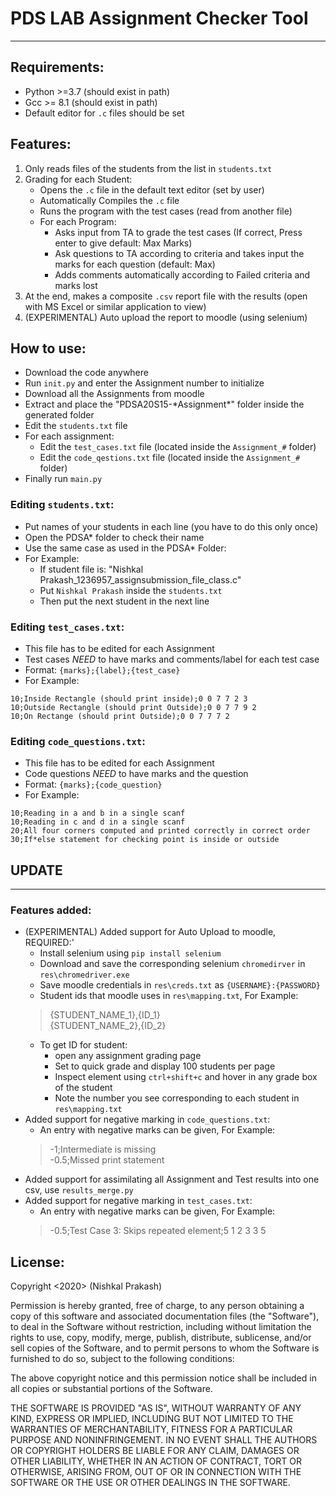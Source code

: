 # PDS LAB Assignment Checker Tool

***

## Requirements:

* Python >=3.7 (should exist in path)
* Gcc >= 8.1 (should exist in path)
* Default editor for `.c` files should be set

## Features:

1. Only reads files of the students from the list in `students.txt`
2. Grading for each Student:
    * Opens the `.c` file in the default text editor (set by user)
    * Automatically Compiles the `.c` file
    * Runs the program with the test cases (read from another file)
    * For each Program:
        * Asks input from TA to grade the test cases (If correct, Press enter to give default: Max Marks)
        * Ask questions to TA according to criteria and takes input the marks for each question (default: Max)
        * Adds comments automatically according to Failed criteria and marks lost
3. At the end, makes a composite `.csv` report file with the results (open with MS Excel or similar application to view)
4. (EXPERIMENTAL) Auto upload the report to moodle (using selenium)

## How to use:

* Download the code anywhere
* Run `init.py` and enter the Assignment number to initialize
* Download all the Assignments from moodle
* Extract and place the "PDSA20S15-\*Assignment\*" folder inside the generated folder
* Edit the `students.txt` file
* For each assignment:
    * Edit the `test_cases.txt` file (located inside the `Assignment_#` folder)
    * Edit the `code_qestions.txt` file (located inside the `Assignment_#` folder)
* Finally run `main.py`

### Editing `students.txt`:

* Put names of your students in each line (you have to do this only once)
* Open the PDSA* folder to check their name
* Use the same case as used in the PDSA* Folder:
* For Example:
    * If student file is: "Nishkal Prakash_1236957_assignsubmission_file_class.c"
    * Put `Nishkal Prakash` inside the `students.txt`
    * Then put the next student in the next line

### Editing `test_cases.txt`:

* This file has to be edited for each Assignment
* Test cases *NEED* to have marks and comments/label for each test case
* Format: `{marks};{label};{test_case}`
* For Example:

```csv
10;Inside Rectangle (should print inside);0 0 7 7 2 3
10;Outside Rectangle (should print Outside);0 0 7 7 9 2
10;On Rectange (should print Outside);0 0 7 7 7 2
```

### Editing `code_questions.txt`:

* This file has to be edited for each Assignment
* Code questions *NEED* to have marks and the question
* Format: `{marks};{code_question}`
* For Example:

```csv
10;Reading in a and b in a single scanf
10;Reading in c and d in a single scanf
20;All four corners computed and printed correctly in correct order
30;If*else statement for checking point is inside or outside
```
## UPDATE
---
### Features added:
* (EXPERIMENTAL) Added support for Auto Upload to moodle, REQUIRED:'
    * Install selenium using `pip install selenium`
    * Download and save the corresponding selenium `chromedirver` in `res\chromedriver.exe` 
    * Save moodle credentials in `res\creds.txt` as `{USERNAME}:{PASSWORD}`
    * Student ids that moodle uses in `res\mapping.txt`, For Example:
    > {STUDENT_NAME_1},{ID_1}  
    > {STUDENT_NAME_2},{ID_2}  
    * To get ID for student:
        * open any assignment grading page
        * Set to quick grade and display 100 students per page
        * Inspect element using `ctrl+shift+c` and hover in any grade box of the student
        * Note the number you see corresponding to each student in `res\mapping.txt`
* Added support for negative marking in `code_questions.txt`:
    * An entry with negative marks can be given, For Example:
    > -1;Intermediate is missing  
    > -0.5;Missed print statement  
* Added support for assimilating all Assignment and Test results into one csv, use `results_merge.py`
* Added support for negative marking in `test_cases.txt`:
    * An entry with negative marks can be given, For Example:
    > -0.5;Test Case 3: Skips repeated element;5 1 2 3 3 5

## License:

Copyright <2020> (Nishkal Prakash)

Permission is hereby granted, free of charge, to any person obtaining a copy of this software and associated documentation files (the "Software"), to deal in the Software without restriction, including without limitation the rights to use, copy, modify, merge, publish, distribute, sublicense, and/or sell copies of the Software, and to permit persons to whom the Software is furnished to do so, subject to the following conditions:

The above copyright notice and this permission notice shall be included in all copies or substantial portions of the Software.

THE SOFTWARE IS PROVIDED "AS IS", WITHOUT WARRANTY OF ANY KIND, EXPRESS OR IMPLIED, INCLUDING BUT NOT LIMITED TO THE WARRANTIES OF MERCHANTABILITY, FITNESS FOR A PARTICULAR PURPOSE AND NONINFRINGEMENT. IN NO EVENT SHALL THE AUTHORS OR COPYRIGHT HOLDERS BE LIABLE FOR ANY CLAIM, DAMAGES OR OTHER LIABILITY, WHETHER IN AN ACTION OF CONTRACT, TORT OR OTHERWISE, ARISING FROM, OUT OF OR IN CONNECTION WITH THE SOFTWARE OR THE USE OR OTHER DEALINGS IN THE SOFTWARE.
